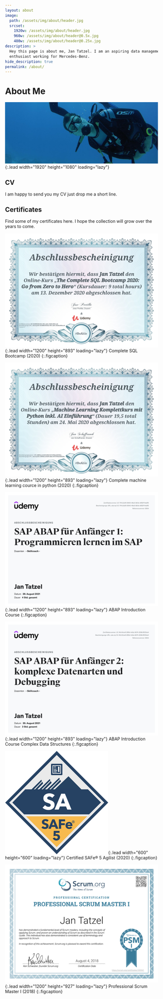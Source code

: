 ```yaml
---
layout: about
image:
  path: /assets/img/about/header.jpg
  srcset:
    1920w: /assets/img/about/header.jpg
    960w: /assets/img/about/header@0.5x.jpg
    480w: /assets/img/about/header@0.25x.jpg
description: >
  Hey this page is about me, Jan Tatzel. I am an aspiring data management
  enthusiast working for Mercedes-Benz.
hide_description: true
permalink: /about/
---
```


# About Me
![Header](/assets/img/about/header@0.5x.jpg){:.lead width="1920" height="1080" loading="lazy"}


<!--author-->

## CV

I am happy to send you my CV just drop me a short line.

## Certificates

Find some of my certificates here. I hope the collection will grow over the years to come.

![SQLCert](/assets/img/about/SQLCert.jpg){:.lead width="1200" height="893" loading="lazy"}
Complete SQL Bootcamp (2020)
{:.figcaption}

![MLCert](/assets/img/about/MLCert.jpg){:.lead width="1200" height="893" loading="lazy"}
Complete machine learning cource in python (2020)
{:.figcaption}

![AbapCert1](/assets/img/about/ABAP_Certificate_1.jpg){:.lead width="1200" height="893" loading="lazy"}
ABAP Introduction Course
{:.figcaption}

![AbapCert2](/assets/img/about/ABAP_Certificate_2.jpg){:.lead width="1200" height="893" loading="lazy"}
ABAP Introduction Course Complex Data Structures
{:.figcaption}

![SAFE](/assets/img/about/SAFe.png){:.lead width="600" height="600" loading="lazy"}
Certified SAFe® 5 Agilist (2020)
{:.figcaption}

![PSMI](/assets/img/about/PSMI.jpg){:.lead width="1200" height="927" loading="lazy"}
Professional Scrum Master I (2018)
{:.figcaption}




[blog]: /
[resume]: https://hydejack.com/resume/

